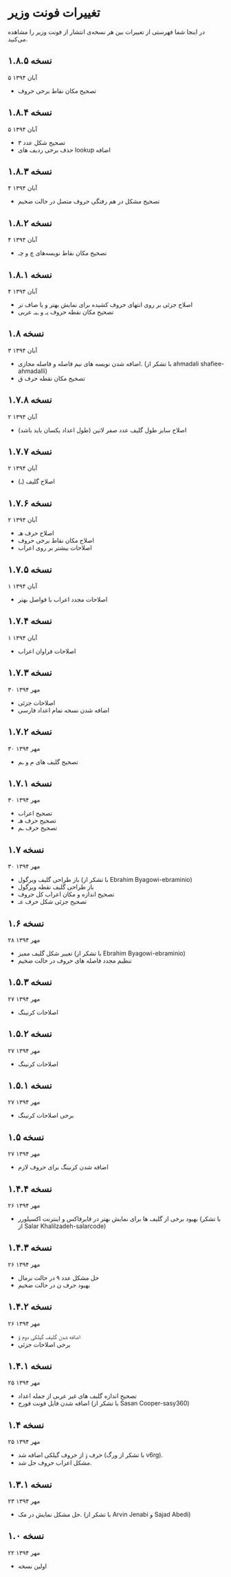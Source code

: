 تغییرات فونت وزیر
=================

در اینجا شما فهرستی از تغییرات بین هر نسخه‌ی انتشار از فونت وزیر را مشاهده می‌کنید.

نسخه ۱.۸.۵
----------
۵ آبان ۱۳۹۴

- تصحیح مکان نقاط برخی حروف

نسخه ۱.۸.۴
----------
۵ آبان ۱۳۹۴

- تصحیح شکل عدد ۳
- حذف برخی ردیف های lookup اضافه

نسخه ۱.۸.۳
----------
۴ آبان ۱۳۹۴

- تصحیح مشکل در هم رفتگی حروف متصل در حالت ضخیم

نسخه ۱.۸.۲
----------
۴ آبان ۱۳۹۴

- تصحیح مکان نقاط نویسه‌های چ و چـ

نسخه ۱.۸.۱
----------
۴ آبان ۱۳۹۴

- اصلاح جزئی بر روی انتهای حروف کشیده برای نمایش بهتر و یا صاف تر
- تصحیح مکان نقطه حروف یـ و ـيـ عربی


نسخه ۱.۸
--------
۳ آبان ۱۳۹۴

- اضافه شدن نویسه های نیم فاصله و فاصله مجازی. (با تشکر از ahmadali shafiee-ahmadalli)
- تصحیح مکان نقطه حرف ق


نسخه ۱.۷.۸
----------
۲ آبان ۱۳۹۴

- اصلاح سایز طول گلیف عدد صفر لاتین (طول اعداد یکسان باید باشد)

نسخه ۱.۷.۷
----------
۲ آبان ۱۳۹۴

- اصلاح گلیف (ـ)

نسخه ۱.۷.۶
----------
۲ آبان ۱۳۹۴

- اصلاح حرف هـ
- اصلاح مکان نقاط برخی حروف
- اصلاحات بیشتر بر روی اعراب

نسخه ۱.۷.۵
----------
۱ آبان ۱۳۹۴

- اصلاحات مجدد اعراب با فواصل بهتر

نسخه ۱.۷.۴
----------
۱ آبان ۱۳۹۴

- اصلاحات فراوان اعراب

نسخه ۱.۷.۳
----------
۳۰ مهر ۱۳۹۴

- اصلاحات جزئی
- اضافه شدن نسخه تمام اعداد فارسی

نسخه ۱.۷.۲
----------
۳۰ مهر ۱۳۹۴

- تصحیح گلیف های م و ـم

نسخه ۱.۷.۱
----------
۳۰ مهر ۱۳۹۴

- تصحیح اعراب
- تصحیح حرف هـ
- تصحیح حرف ـم

نسخه ۱.۷
--------
۳۰ مهر ۱۳۹۴

- باز طراحی گلیف ویرگول (با تشکر از Ebrahim Byagowi-ebraminio)
- باز طراحی گلیف نقطه ویرگول
- تصحیح اندازه و مکان اعراب کل حروف
- تصحیح جزئی شکل حرف عـ

نسخه ۱.۶
--------
۲۸ مهر ۱۳۹۴

- تغییر شکل گلیف ممیز (با تشکر از Ebrahim Byagowi-ebraminio)
- تنظیم مجدد فاصله های حروف در حالت ضخیم

نسخه ۱.۵.۳
----------
۲۷ مهر ۱۳۹۴

- اصلاحات کرنینگ

نسخه ۱.۵.۲
----------
۲۷ مهر ۱۳۹۴

- اصلاحات کرنینگ

نسخه ۱.۵.۱
----------
۲۷ مهر ۱۳۹۴

- برخی اصلاحات کرنینگ

نسخه ۱.۵
----------
۲۷ مهر ۱۳۹۴

- اضافه شدن کرنینگ برای حروف لازم

نسخه ۱.۴.۴
----------
۲۶ مهر ۱۳۹۴

- بهبود برخی از گلیف ها برای نمایش بهتر در فایرفاکس و اینترنت اکسپلورر (با تشکر از Salar Khalilzadeh-salarcode)

نسخه ۱.۴.۳
----------
۲۶ مهر ۱۳۹۴

- حل مشکل عدد ۹ در حالت نرمال
- بهبود حرف ن در حالت ضخیم

نسخه ۱.۴.۲
----------
۲۶ مهر ۱۳۹۴

- اضافه شدن گلیف گیلکی دوم ۊ
- برخی اصلاحات جزئي

نسخه ۱.۴.۱
----------
۲۵ مهر ۱۳۹۴

- تصحیح اندازه گلیف های غیر عربی از جمله اعداد
- اضافه شدن فایل فونت فورج (با تشکر از Sasan Cooper-sasy360)


نسخه ۱.۴
--------
۲۵ مهر ۱۳۹۴

- حرف ۊ از حروف گیلکی اضافه شد (با تشکر از ورگ v6rg).
- مشکل اعراب حروف حل شد.

نسخه ۱.۳.۱
----------
۲۳ مهر ۱۳۹۴

- حل مشکل نمایش در مک. (با تشکر از Arvin Jenabi و Sajad Abedi)

نسخه ۱.۰
--------
۲۲ مهر ۱۳۹۴

- اولین نسخه
